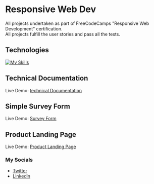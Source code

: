# Responsive Web Dev
All projects undertaken as part of FreeCodeCamps "Responsive Web Development" certification. <br>
All projects fulfill the user stories and pass all the tests.

## Technologies 
[![My Skills](https://skillicons.dev/icons?i=html,css,github,vscode,bootstrap)](https://skillicons.dev)

## Technical Documentation
Live Demo: [technical Documentation](https://codepen.io/lawbowman/pen/XWjLGBM)

## Simple Survey Form
Live Demo: [Survey Form](https://codepen.io/lawbowman/pen/wvzLOmb)

## Product Landing Page
Live Demo: [Product Landing Page](https://codepen.io/LAWBowie/pen/RwqxyJm)

### My Socials
* [Twitter](https://twitter.com/LukeAWBowman)
* [Linkedin](https://www.linkedin.com/in/luke-bowman-1801a8188/)
